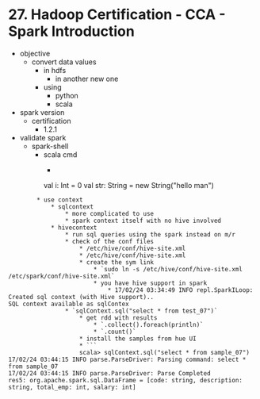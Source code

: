 # 27. Hadoop Certification - CCA - Spark Introduction

* objective
	* convert data values
		* in hdfs
			* in another new one
		* using
			* python
			* scala
* spark version
	* certification
		* 1.2.1
* validate spark
	* spark-shell
		* scala cmd
			* ```
			val i: Int = 0
val str: String = new String("hello man")
```
		* use context
			* sqlcontext
				* more complicated to use
				* spark context itself with no hive involved
			* hivecontext
				* run sql queries using the spark instead on m/r
				* check of the conf files
					* /etc/hive/conf/hive-site.xml
					* /etc/hive/conf/hive-site.xml
					* create the sym link
						* `sudo ln -s /etc/hive/conf/hive-site.xml /etc/spark/conf/hive-site.xml`
						* you have hive support in spark
							* 17/02/24 03:34:49 INFO repl.SparkILoop: Created sql context (with Hive support)..
SQL context available as sqlContex
				* `sqlContext.sql("select * from test_07")`
					* get rdd with results
						* `.collect().foreach(println)`
						* `.count()`
					* install the samples from hue UI
					* ```
					scala> sqlContext.sql("select * from sample_07")
17/02/24 03:44:15 INFO parse.ParseDriver: Parsing command: select * from sample_07
17/02/24 03:44:15 INFO parse.ParseDriver: Parse Completed
res5: org.apache.spark.sql.DataFrame = [code: string, description: string, total_emp: int, salary: int]
```